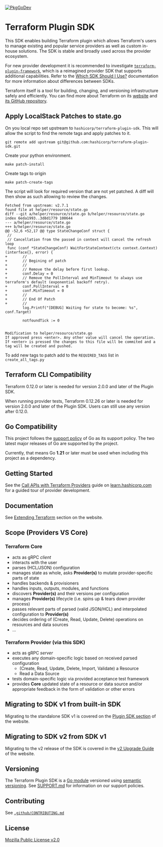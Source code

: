 [![PkgGoDev](https://pkg.go.dev/badge/github.com/hashicorp/terraform-plugin-sdk/v2)](https://pkg.go.dev/github.com/hashicorp/terraform-plugin-sdk/v2)

# Terraform Plugin SDK

This SDK enables building Terraform plugin which allows Terraform's users to manage existing and popular service providers as well as custom in-house solutions. The SDK is stable and broadly used across the provider ecosystem.

For new provider development it is recommended to investigate [`terraform-plugin-framework`](https://github.com/hashicorp/terraform-plugin-framework), which is a reimagined provider SDK that supports additional capabilities. Refer to the [Which SDK Should I Use?](https://terraform.io/docs/plugin/which-sdk.html) documentation for more information about differences between SDKs.

Terraform itself is a tool for building, changing, and versioning infrastructure safely and efficiently. You can find more about Terraform on its [website](https://www.terraform.io) and [its GitHub repository](https://github.com/hashicorp/terraform).


## Apply LocalStack Patches to state.go

On you local repo set upstream to `hashicorp/terraform-plugin-sdk`.
This will allow the script to find the remote tags and apply patches to it.

```shell
git remote add upstream git@github.com:hashicorp/terraform-plugin-sdk.git
```

Create your python environment.

```shell
make patch-install
```

Create tags to origin

```shell
make patch-create-tags
```

The script will look for required version that are not yet patched.
A diff will then show as such allowing to review the changes.
```shell
Fetched from upstream: v2.7.1
found file at helper/resource/state.go
diff --git a/helper/resource/state.go b/helper/resource/state.go
index 6eda1993..3d8d1779 100644
--- a/helper/resource/state.go
+++ b/helper/resource/state.go
@@ -52,6 +52,17 @@ type StateChangeConf struct {
 //
 // Cancellation from the passed in context will cancel the refresh loop
 func (conf *StateChangeConf) WaitForStateContext(ctx context.Context) (interface{}, error) {
+       //
+       // Begining of patch
+       // 
+       // Remove the delay before first lookup.
+       conf.Delay = 0
+       // Remove the PollInterval and MinTimeout to always use terraform's default (exponential backoff retry).
+       conf.PollInterval = 0
+       conf.MinTimeout = 0
+       //
+       // End Of Patch
+       //
        log.Printf("[DEBUG] Waiting for state to become: %s", conf.Target)
 
        notfoundTick := 0


Modification to helper/resource/state.go
If approved press <enter>. Any other value will cancel the operation.
If <enter> is pressed the changes to this file will be commited and a tag will be created and pushed.
```

To add new tags to patch add to the `REQUIRED_TAGS` list in `create_all_tags.py`

## Terraform CLI Compatibility

Terraform 0.12.0 or later is needed for version 2.0.0 and later of the Plugin SDK.

When running provider tests, Terraform 0.12.26 or later is needed for version 2.0.0 and later of the Plugin SDK. Users can still use any version after 0.12.0.

## Go Compatibility

This project follows the [support policy](https://golang.org/doc/devel/release.html#policy) of Go as its support policy. The two latest major releases of Go are supported by the project.

Currently, that means Go **1.21** or later must be used when including this project as a dependency.

## Getting Started

See the [Call APIs with Terraform Providers](https://learn.hashicorp.com/collections/terraform/providers) guide on [learn.hashicorp.com](https://learn.hashicorp.com) for a guided tour of provider development.

## Documentation

See [Extending Terraform](https://www.terraform.io/docs/extend/index.html) section on the website.

## Scope (Providers VS Core)

### Terraform Core

 - acts as gRPC _client_
 - interacts with the user
 - parses (HCL/JSON) configuration
 - manages state as whole, asks **Provider(s)** to mutate provider-specific parts of state
 - handles backends & provisioners
 - handles inputs, outputs, modules, and functions
 - discovers **Provider(s)** and their versions per configuration
 - manages **Provider(s)** lifecycle (i.e. spins up & tears down provider process)
 - passes relevant parts of parsed (valid JSON/HCL) and interpolated configuration to **Provider(s)**
 - decides ordering of (Create, Read, Update, Delete) operations on resources and data sources
 - ...

### Terraform Provider (via this SDK)

 - acts as gRPC _server_
 - executes any domain-specific logic based on received parsed configuration
   - (Create, Read, Update, Delete, Import, Validate) a Resource
   - Read a Data Source
 - tests domain-specific logic via provided acceptance test framework
 - provides **Core** updated state of a resource or data source and/or appropriate feedback in the form of validation or other errors

## Migrating to SDK v1 from built-in SDK

Migrating to the standalone SDK v1 is covered on the [Plugin SDK section](https://www.terraform.io/docs/extend/guides/v1-upgrade-guide.html) of the website.

## Migrating to SDK v2 from SDK v1

Migrating to the v2 release of the SDK is covered in the [v2 Upgrade Guide](https://www.terraform.io/docs/extend/guides/v2-upgrade-guide.html) of the website.

## Versioning

The Terraform Plugin SDK is a [Go module](https://github.com/golang/go/wiki/Modules) versioned using [semantic versioning](https://semver.org/). See [SUPPORT.md](https://github.com/hashicorp/terraform-plugin-sdk/blob/main/SUPPORT.md) for information on our support policies.

## Contributing

See [`.github/CONTRIBUTING.md`](https://github.com/hashicorp/terraform-plugin-sdk/blob/main/.github/CONTRIBUTING.md)

## License

[Mozilla Public License v2.0](https://github.com/hashicorp/terraform-plugin-sdk/blob/main/LICENSE)
